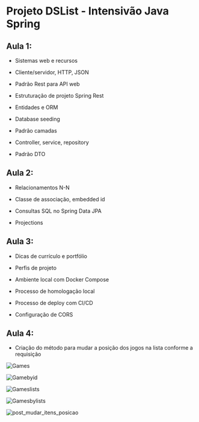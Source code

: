 # Projeto DSList - Intensivão Java Spring

## Aula 1:

* Sistemas web e recursos

* Cliente/servidor, HTTP, JSON

* Padrão Rest para API web

* Estruturação de projeto Spring Rest

* Entidades e ORM

* Database seeding

* Padrão camadas

* Controller, service, repository

* Padrão DTO

## Aula 2:

* Relacionamentos N-N

* Classe de associação, embedded id

* Consultas SQL no Spring Data JPA

* Projections

## Aula 3:

* Dicas de currículo e portfólio

* Perfis de projeto

* Ambiente local com Docker Compose

* Processo de homologação local

* Processo de deploy com CI/CD

* Configuração de CORS

## Aula 4:

* Criação do método para mudar a posição dos jogos na lista conforme a requisição
  
![Games](https://github.com/icaro-freitas/dslist-Spring-Boot/assets/77081076/a10fb93a-f0ed-410b-9303-006c8be03020)

![Gamebyid](https://github.com/icaro-freitas/dslist-Spring-Boot/assets/77081076/f080b71e-59cf-4dac-aca4-71e26d1cc6a9)

![Gameslists](https://github.com/icaro-freitas/dslist-Spring-Boot/assets/77081076/104a5a55-173a-44f9-8f7b-15d3d22c7126)

![Gamesbylists](https://github.com/icaro-freitas/dslist-Spring-Boot/assets/77081076/e7244d5c-f5c9-4794-99b3-3478d3841e67)

![post_mudar_itens_posicao](https://github.com/icaro-freitas/dslist-Spring-Boot/assets/77081076/a0d7e163-f5d4-4495-a165-edd139340c84)
